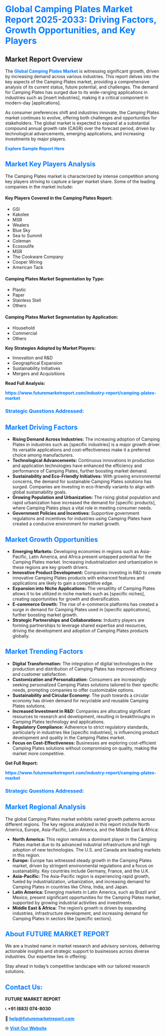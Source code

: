 <h1 style="color: #007BFF;">Global Camping Plates Market Report 2025-2033: Driving Factors, Growth Opportunities, and Key Players</h1>

<section id="overview">
<h2>Market Report Overview</h2>
<p>The <a href="https://www.futuremarketreport.com/industry-report/camping-plates-market" style="color: #007BFF; text-decoration: none;"><strong>Global Camping Plates Market</strong></a> is witnessing significant growth, driven by increasing demand across various industries. This report delves into the key aspects of the Camping Plates market, providing a comprehensive analysis of its current status, future potential, and challenges. The demand for Camping Plates has surged due to its wide-ranging applications in industries such as [insert industries], making it a critical component in modern-day [applications].</p>
<p>As consumer preferences shift and industries innovate, the Camping Plates market continues to evolve, offering both challenges and opportunities for stakeholders. The global market is expected to expand at a substantial compound annual growth rate (CAGR) over the forecast period, driven by technological advancements, emerging applications, and increasing investments by major players.</p>
</section>

<section id="overview">
<p><a href="https://www.futuremarketreport.com/request-sample/reportId=55039" style="color: #007BFF; text-decoration: none;"><strong>Explore Sample Report Here</strong></a></p>
</section>

<section id="key-players">
<h2 style="color: #007BFF;">Market Key Players Analysis</h2>
<p>The Camping Plates market is characterized by intense competition among key players striving to capture a larger market share. Some of the leading companies in the market include:</p>
<h4>Key Players Covered in the Camping Plates Report:</h4>
<ul><li>GSI</li><li>Kakolee</li><li>MSR</li><li>Wealers</li><li>Blue Sky</li><li>Sea to Summit</li><li>Coleman</li><li>Ecosoulife</li><li>MSR</li><li>The Cookware Company</li><li>Cooper Wiring</li><li>American Tack</li></ul>
<h4>Camping Plates Market Segmentation by Type:</h4>
<ul><li>Plastic</li><li>Paper</li><li>Stainless Stell</li><li>Others</li></ul>

<h4>Camping Plates Market Segmentation by Application:</h4>
<ul><li>Household</li><li>Commercial</li><li>Others</li></ul>
<p><strong>Key Strategies Adopted by Market Players:</strong></p>
<ul>
<li>Innovation and R&D</li>
<li>Geographical Expansion</li>
<li>Sustainability Initiatives</li>
<li>Mergers and Acquisitions</li>
</ul>
</section>

<section>
<p><strong>Read Full Analysis: </strong></p><a href="https://www.futuremarketreport.com/industry-report/camping-plates-market" style="color: #007BFF; text-decoration: none;"><strong>https://www.futuremarketreport.com/industry-report/camping-plates-market</strong></a>
<h3 style="color: #007BFF;">Strategic Questions Addressed:</h3>
</section>

<section id="driving-factors">
<h2 style="color: #007BFF;">Market Driving Factors</h2>
<ul>
<li><strong>Rising Demand Across Industries:</strong> The increasing adoption of Camping Plates in industries such as [specific industries] is a major growth driver. Its versatile applications and cost-effectiveness make it a preferred choice among manufacturers.</li>
<li><strong>Technological Advancements:</strong> Continuous innovations in production and application technologies have enhanced the efficiency and performance of Camping Plates, further boosting market demand.</li>
<li><strong>Sustainability and Eco-Friendly Initiatives:</strong> With growing environmental concerns, the demand for sustainable Camping Plates solutions has surged. Companies are investing in eco-friendly variants to align with global sustainability goals.</li>
<li><strong>Growing Population and Urbanization:</strong> The rising global population and rapid urbanization have increased the demand for [specific products], where Camping Plates plays a vital role in meeting consumer needs.</li>
<li><strong>Government Policies and Incentives:</strong> Supportive government regulations and incentives for industries using Camping Plates have created a conducive environment for market growth.</li>
</ul>
</section>

<section id="growth-opportunities">
<h2 style="color: #007BFF;">Market Growth Opportunities</h2>
<ul>
<li><strong>Emerging Markets:</strong> Developing economies in regions such as Asia-Pacific, Latin America, and Africa present untapped potential for the Camping Plates market. Increasing industrialization and urbanization in these regions are key growth drivers.</li>
<li><strong>Innovative Product Development:</strong> Companies investing in R&D to create innovative Camping Plates products with enhanced features and applications are likely to gain a competitive edge.</li>
<li><strong>Expansion into Niche Applications:</strong> The versatility of Camping Plates allows it to be utilized in niche markets such as [specific niches], creating opportunities for growth and diversification.</li>
<li><strong>E-commerce Growth:</strong> The rise of e-commerce platforms has created a surge in demand for Camping Plates used in [specific applications], further boosting market growth.</li>
<li><strong>Strategic Partnerships and Collaborations:</strong> Industry players are forming partnerships to leverage shared expertise and resources, driving the development and adoption of Camping Plates products globally.</li>
</ul>
</section>

<section id="trending-factors">
<h2 style="color: #007BFF;">Market Trending Factors</h2>
<ul>
<li><strong>Digital Transformation:</strong> The integration of digital technologies in the production and distribution of Camping Plates has improved efficiency and customer satisfaction.</li>
<li><strong>Customization and Personalization:</strong> Consumers are increasingly seeking personalized Camping Plates solutions tailored to their specific needs, prompting companies to offer customizable options.</li>
<li><strong>Sustainability and Circular Economy:</strong> The push towards a circular economy has driven demand for recyclable and reusable Camping Plates solutions.</li>
<li><strong>Increased Investment in R&D:</strong> Companies are allocating significant resources to research and development, resulting in breakthroughs in Camping Plates technology and applications.</li>
<li><strong>Regulatory Compliance:</strong> Adherence to strict regulatory standards, particularly in industries like [specific industries], is influencing product development and quality in the Camping Plates market.</li>
<li><strong>Focus on Cost-Effectiveness:</strong> Businesses are exploring cost-efficient Camping Plates solutions without compromising on quality, making the market more competitive.</li>
</ul>
</section>

<section>
<p><strong>Get Full Report: </strong></p><a href="https://www.futuremarketreport.com/industry-report/camping-plates-market" style="color: #007BFF; text-decoration: none;"><strong>https://www.futuremarketreport.com/industry-report/camping-plates-market</strong></a>
<h3 style="color: #007BFF;">Strategic Questions Addressed:</h3>
</section>


<section id="regional-analysis">
<h2 style="color: #007BFF;">Market Regional Analysis</h2>
<p>The global Camping Plates market exhibits varied growth patterns across different regions. The key regions analyzed in this report include North America, Europe, Asia-Pacific, Latin America, and the Middle East & Africa:</p>
<ul>
<li><strong>North America:</strong> This region remains a dominant player in the Camping Plates market due to its advanced industrial infrastructure and high adoption of new technologies. The U.S. and Canada are leading markets in this region.</li>
<li><strong>Europe:</strong> Europe has witnessed steady growth in the Camping Plates market, driven by stringent environmental regulations and a focus on sustainability. Key countries include Germany, France, and the U.K.</li>
<li><strong>Asia-Pacific:</strong> The Asia-Pacific region is experiencing rapid growth, fueled by industrialization, urbanization, and increasing demand for Camping Plates in countries like China, India, and Japan.</li>
<li><strong>Latin America:</strong> Emerging markets in Latin America, such as Brazil and Mexico, present significant opportunities for the Camping Plates market, supported by growing industrial activities and investments.</li>
<li><strong>Middle East & Africa:</strong> The region’s growth is driven by expanding industries, infrastructure development, and increasing demand for Camping Plates in sectors like [specific sectors].</li>
</ul>
</section>

<footer>
<h2 style="color: #007BFF;">About FUTURE MARKET REPORT</h2>
<p>We are a trusted name in market research and advisory services, delivering actionable insights and strategic support to businesses across diverse industries. Our expertise lies in offering:</p>

<p>Stay ahead in today’s competitive landscape with our tailored research solutions.</p>

<h2 style="color: #007BFF;">Contact Us:</h2>
<p><strong>FUTURE MARKET REPORT</strong></p>
<p>📞 <strong>+91 (883) 074-8030</strong></p>
<p>📧 <strong><a href="mailto:help@futuremarketreport.com" style="color: #007BFF;">help@futuremarketreport.com</a></strong></p>
<p>🌐 <strong><a href="https://www.futuremarketreport.com/" style="color: #007BFF;">Visit Our Website</a></strong></p>
</footer>